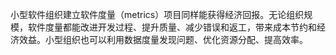 小型软件组织建立软件度量（metrics）项目同样能获得经济回报。无论组织规模，软件度量都能改进开发过程、提升质量、减少错误和返工，带来成本节约和经济效益。小型组织也可以利用数据度量发现问题、优化资源分配、提高效率。